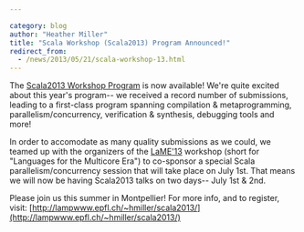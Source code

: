 ```yaml
---

category: blog
author: "Heather Miller"
title: "Scala Workshop (Scala2013) Program Announced!"
redirect_from:
  - /news/2013/05/21/scala-workshop-13.html
---
```

The [Scala2013 Workshop Program](http://lampwww.epfl.ch/~hmiller/scala2013/program.html) is now available! We're quite excited about this year's program-- we received a record number of submissions, leading to a first-class program spanning compilation & metaprogramming, parallelism/concurrency, verification & synthesis, debugging tools and more!
 
In order to accomodate as many quality submissions as we could, we teamed up with the organizers of the [LaME'13](http://lame2013.dei.uc.pt/) workshop (short for "Languages for the Multicore Era") to co-sponsor a special Scala parallelism/concurrency session that will take place on July 1st. That means we will now be having Scala2013 talks on two days-- July 1st & 2nd.

Please join us this summer in Montpellier! 
For more info, and to register, visit: [http://lampwww.epfl.ch/~hmiller/scala2013/](http://lampwww.epfl.ch/~hmiller/scala2013/)